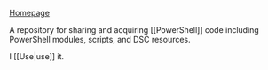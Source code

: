 [Homepage](https://powershellgallery.com)

A repository for sharing and acquiring [[PowerShell]] code including PowerShell modules, scripts, and DSC resources.

I [[Use|use]] it.